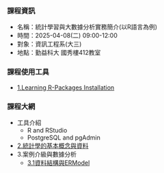 ### 課程資訊
- 名稱：統計學習與大數據分析實務簡介(以R語言為例)
- 時間：2025-04-08(二) 09:00-12:00
- 對象：資訊工程系(大三)
- 地點：勤益科大 國秀樓412教室

### 課程使用工具
- [1.Learning R-Packages Installation](1.Learning%20R-Packages%20Installation.md)

### 課程大網
- 工具介紹
	- R and RStudio
	- PostgreSQL and pgAdmin
- [2.統計學的基本概念與資料](2.統計學的基本概念與資料.md)
- 3.案例介級與數據分析
	- [3.1資料結構與ERModel](3.1資料結構與ERModel.md)